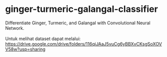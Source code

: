 # ginger-turmeric-galangal-classifier
Differentiate Ginger, Turmeric, and Galangal with Convolutional Neural Network.\
\
Untuk melihat dataset dapat melalui: https://drive.google.com/drive/folders/116qiJAaJ5vuCg6yBBXvCKsgSoXOVV58w?usp=sharing

